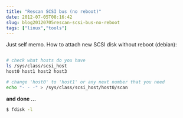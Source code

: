 ```yaml
---
title: "Rescan SCSI bus (no reboot)"
date: 2012-07-05T08:16:42
slug: blog20120705rescan-scsi-bus-no-reboot
tags: ["linux","tools"]
---
```



Just self memo. How to attach new SCSI disk without reboot (debian):

```bash

# check what hosts do you have
ls /sys/class/scsi_host
host0 host1 host2 host3

# change 'host0' to 'host1' or any next number that you need
echo "- - -" > /sys/class/scsi_host/host0/scan

```

**and done ...**


```bash
$ fdisk -l
```
